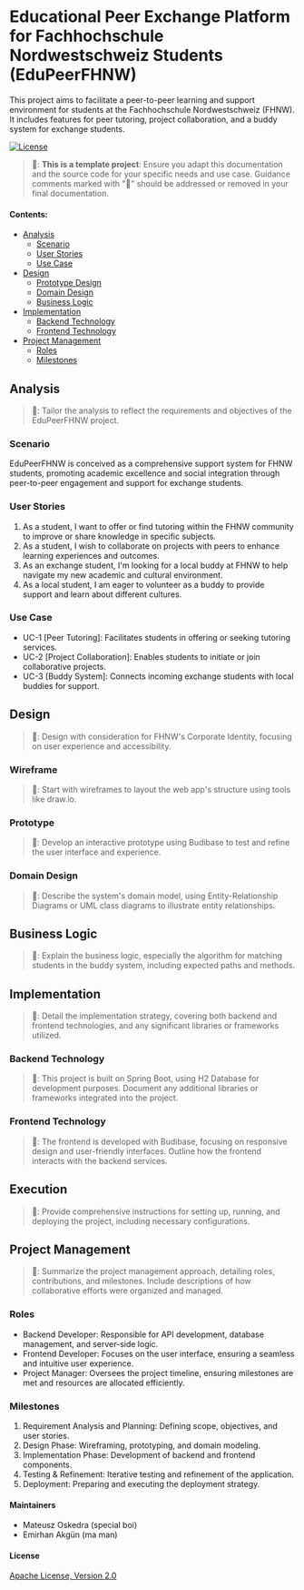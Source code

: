 # Educational Peer Exchange Platform for Fachhochschule Nordwestschweiz Students (EduPeerFHNW)

This project aims to facilitate a peer-to-peer learning and support environment for students at the Fachhochschule Nordwestschweiz (FHNW). It includes features for peer tutoring, project collaboration, and a buddy system for exchange students.

[![License](https://img.shields.io/:license-apache-blue.svg)](http://www.apache.org/licenses/LICENSE-2.0.html)

> 🚧: **This is a template project**: Ensure you adapt this documentation and the source code for your specific needs and use case. Guidance comments marked with "🚧" should be addressed or removed in your final documentation.

#### Contents:
- [Analysis](#analysis)
  - [Scenario](#scenario)
  - [User Stories](#user-stories)
  - [Use Case](#use-case)
- [Design](#design)
  - [Prototype Design](#prototype-design)
  - [Domain Design](#domain-design)
  - [Business Logic](#business-logic)
- [Implementation](#implementation)
  - [Backend Technology](#backend-technology)
  - [Frontend Technology](#frontend-technology)
- [Project Management](#project-management)
  - [Roles](#roles)
  - [Milestones](#milestones)

## Analysis
> 🚧: Tailor the analysis to reflect the requirements and objectives of the EduPeerFHNW project.

### Scenario

EduPeerFHNW is conceived as a comprehensive support system for FHNW students, promoting academic excellence and social integration through peer-to-peer engagement and support for exchange students.

### User Stories
1. As a student, I want to offer or find tutoring within the FHNW community to improve or share knowledge in specific subjects.
2. As a student, I wish to collaborate on projects with peers to enhance learning experiences and outcomes.
3. As an exchange student, I'm looking for a local buddy at FHNW to help navigate my new academic and cultural environment.
4. As a local student, I am eager to volunteer as a buddy to provide support and learn about different cultures.

### Use Case

- UC-1 [Peer Tutoring]: Facilitates students in offering or seeking tutoring services.
- UC-2 [Project Collaboration]: Enables students to initiate or join collaborative projects.
- UC-3 [Buddy System]: Connects incoming exchange students with local buddies for support.

## Design
> 🚧: Design with consideration for FHNW's Corporate Identity, focusing on user experience and accessibility.

### Wireframe
> 🚧: Start with wireframes to layout the web app's structure using tools like draw.io.

### Prototype
> 🚧: Develop an interactive prototype using Budibase to test and refine the user interface and experience.

### Domain Design
> 🚧: Describe the system's domain model, using Entity-Relationship Diagrams or UML class diagrams to illustrate entity relationships.

## Business Logic 
> 🚧: Explain the business logic, especially the algorithm for matching students in the buddy system, including expected paths and methods.

## Implementation
> 🚧: Detail the implementation strategy, covering both backend and frontend technologies, and any significant libraries or frameworks utilized.

### Backend Technology
> 🚧: This project is built on Spring Boot, using H2 Database for development purposes. Document any additional libraries or frameworks integrated into the project.

### Frontend Technology
> 🚧: The frontend is developed with Budibase, focusing on responsive design and user-friendly interfaces. Outline how the frontend interacts with the backend services.

## Execution
> 🚧: Provide comprehensive instructions for setting up, running, and deploying the project, including necessary configurations.

## Project Management
> 🚧: Summarize the project management approach, detailing roles, contributions, and milestones. Include descriptions of how collaborative efforts were organized and managed.

### Roles
- Backend Developer: Responsible for API development, database management, and server-side logic.
- Frontend Developer: Focuses on the user interface, ensuring a seamless and intuitive user experience.
- Project Manager: Oversees the project timeline, ensuring milestones are met and resources are allocated efficiently.

### Milestones
1. Requirement Analysis and Planning: Defining scope, objectives, and user stories.
2. Design Phase: Wireframing, prototyping, and domain modeling.
3. Implementation Phase: Development of backend and frontend components.
4. Testing & Refinement: Iterative testing and refinement of the application.
5. Deployment: Preparing and executing the deployment strategy.

#### Maintainers
- Mateusz Oskedra (special boi)
- Emirhan Akgün (ma man)

#### License
[Apache License, Version 2.0](http://www.apache.org/licenses/LICENSE-2.0.html)
